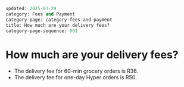 ```meta
updated: 2025-03-29
category: Fees and Payment
category-page: category-fees-and-payment
title: How much are your delivery fees?
category-page-sequence: 001
```

# How much are your delivery fees? 

- The delivery fee for 60-min grocery orders is R36. 
- The delivery fee for one-day Hyper orders is R50. 
